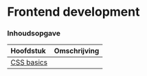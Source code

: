 # Frontend development

### Inhoudsopgave

| Hoofdstuk | Omschrijving |
| :--- | :--- |
| [CSS basics](https://learn.mctantwerp.be/css-basics/) |  |

